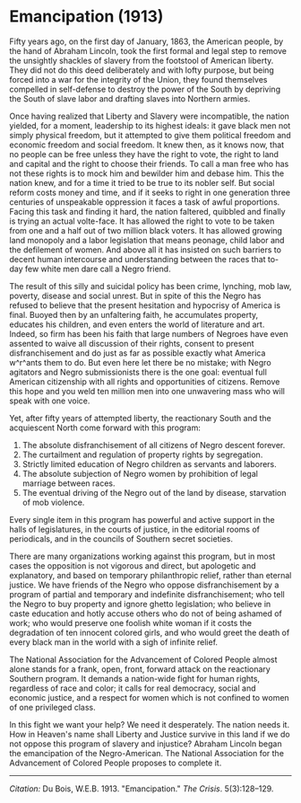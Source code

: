 <!--
title:   Emancipation
author:  Du Bois, W.E.B.
journal: The Crisis
year:    1913
volume:  5
issue:   3
pages:   128-129
-->

# Emancipation (1913)

Fifty years ago, on the first day of January, 1863, the American people,
by the hand of Abraham Lincoln, took the first formal and legal step to
remove the unsightly shackles of slavery from the footstool of American
liberty. They did not do this deed deliberately and with lofty purpose,
but being forced into a war for the integrity of the Union, they found
themselves compelled in self-defense to destroy the power of the South
by depriving the South of slave labor and drafting slaves into Northern
armies.

Once having realized that Liberty and Slavery were incompatible, the nation yielded, for a moment, leadership to its highest ideals: it gave black men not simply physical freedom, but it attempted to give them political freedom and economic freedom and social freedom. It knew then, as it knows now, that no people can be free unless they have the right to vote, the right to land and capital and the right to choose their friends. To call a man free who has not these rights is to mock him and bewilder him and debase him. This the nation knew, and for a time it tried to be true to its nobler self. But social reform costs money and time, and if it seeks to right in one generation three centuries of unspeakable oppression it faces a task of awful proportions. Facing this task and finding it hard, the nation faltered, quibbled and finally is trying an actual volte-face. It has allowed the right to vote to be taken from one and a half out of two million black voters. It has allowed growing land monopoly and a labor legislation that means peonage, child labor and the defilement of women. And above all it has insisted on such barriers to decent human intercourse and understanding between the races that to-day few white men dare call a Negro friend.

The result of this silly and suicidal policy has been crime, lynching,
mob law, poverty, disease and social unrest. But in spite of this the Negro
has refused to believe that the present hesitation and hypocrisy of
America is final. Buoyed then by an unfaltering faith, he accumulates
property, educates his children, and even enters the world of literature
and art. Indeed, so firm has been his faith that large numbers of
Negroes have even assented to waive all discussion of their rights,
consent to present disfranchisement and do just as far as possible
exactly what America w^r^ants them to do. But even here let there be no
mistake; with Negro agitators and Negro submissionists there is the one
goal: eventual full American citizenship with all rights and
opportunities of citizens. Remove this hope and you weld ten million
men into one unwavering mass who will speak with one voice.

Yet, after fifty years of attempted liberty, the reactionary South and
the acquiescent North come forward with this program:

1. The absolute disfranchisement of all citizens of Negro descent forever.
2. The curtailment and regulation of property rights by segregation.
3. Strictly limited education of Negro children as servants and laborers.
4. The absolute subjection of Negro women by prohibition of legal marriage between races.
5. The eventual driving of the Negro out of the land by disease, starvation of mob violence.

Every single item in this program has powerful and active support in the
halls of legislatures, in the courts of justice, in the editorial rooms
of periodicals, and in the councils of Southern secret societies.

There are many organizations working against this program, but in most
cases the opposition is not vigorous and direct, but apologetic and
explanatory, and based on temporary philanthropic
relief, rather than eternal justice. We have friends of the Negro who
oppose disfranchisement by a program of partial and temporary and
indefinite disfranchisement; who tell the Negro to buy property and
ignore ghetto legislation; who believe in caste education and hotly
accuse others who do not of being ashamed of work; who would preserve
one foolish white woman if it costs the degradation of ten innocent
colored girls, and who would greet the death of every black man in the
world with a sigh of infinite relief.

The National Association for the Advancement of Colored People almost
alone stands for a frank, open, front, forward attack on the reactionary
Southern program. It demands a nation-wide fight for human rights,
regardless of race and color; it calls for real democracy, social and
economic justice, and a respect for women which is not confined to women
of one privileged class.

In this fight we want your help? We need it desperately. The nation
needs it. How in Heaven's name shall Liberty and Justice survive in this
land if we do not oppose this program of slavery and injustice? Abraham
Lincoln began the emancipation of the Negro-American. The National
Association for the Advancement of Colored People proposes to complete
it.

______________
*Citation:* Du Bois, W.E.B. 1913. "Emancipation." *The Crisis*. 5(3):128&ndash;129.